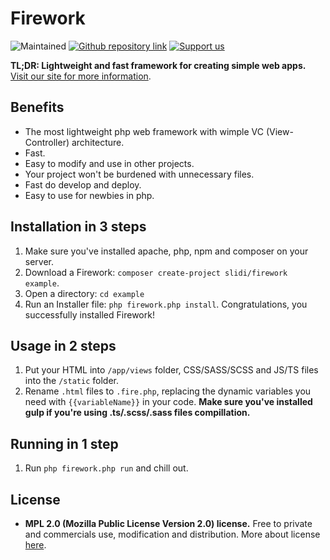 # Firework
![Maintained](https://img.shields.io/badge/Maintained%3F-yes-green.svg)
[![Github repository link](https://img.shields.io/badge/GitHub-100000?style=for-the-badge&logo=github&logoColor=white)](github.com)
[![Support us](https://img.shields.io/badge/Patreon-F96854?style=for-the-badge&logo=patreon&logoColor=white)](example.com)

**TL;DR: Lightweight and fast framework for creating simple web apps.**
[Visit our site for more information](example.com).

## Benefits
 - The most lightweight php web framework with wimple VC (View-Controller) architecture.
 - Fast.
 - Easy to modify and use in other projects.
 - Your project won't be burdened with unnecessary files.
 - Fast do develop and deploy.
 - Easy to use for newbies in php.

## Installation in 3 steps
 1. Make sure you've installed apache, php, npm and composer on your server.
 2. Download a Firework:
`composer create-project slidi/firework example`.
 3. Open a directory:
`cd example`
 4. Run an Installer file:
`php firework.php install`.
 Congratulations, you successfully installed Firework!
 
## Usage in 2 steps
 1. Put your HTML into `/app/views` folder, CSS/SASS/SCSS and JS/TS files into the `/static` folder.
 2. Rename `.html` files to `.fire.php`, replacing the dynamic variables you need with `{{variableName}}` in your code.
 **Make sure you've installed gulp if you're using .ts/.scss/.sass files compillation.**

## Running in 1 step

 1. Run `php firework.php run` and chill out.
 
## License
- **MPL 2.0 (Mozilla Public License Version 2.0) license.**
Free to private and commercials use, modification and distribution.
More about license [here](https://www.mozilla.org/en-US/MPL/2.0/).
